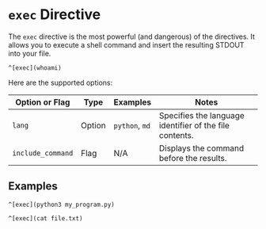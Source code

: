 # `exec` Directive

The `exec` directive is the most powerful (and dangerous) of the directives. It
allows you to execute a shell command and insert the resulting STDOUT into your
file.

```zderadfile
^[exec](whoami)
```

Here are the supported options:

| Option or Flag    | Type   | Examples       | Notes                                                   |
| ----------------- | ------ | -------------- | ------------------------------------------------------- |
| `lang`            | Option | `python`, `md` | Specifies the language identifier of the file contents. |
| `include_command` | Flag   | N/A            | Displays the command before the results.                |

## Examples

```zderadfile
^[exec](python3 my_program.py)
```

```zderadfile
^[exec](cat file.txt)
```
